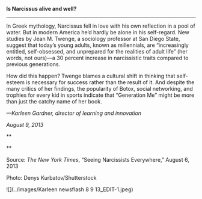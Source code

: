 **Is Narcissus alive and well?**

****

In Greek mythology, Narcissus fell in love with his own reflection in a pool of water. But in modern America he’d hardly be alone in his self-regard. New studies by Jean M. Twenge, a sociology professor at San Diego State, suggest that today’s young adults, known as millennials, are “increasingly entitled, self-obsessed, and unprepared for the realities of adult life” (her words, not ours)—a 30 percent increase in narcissistic traits compared to previous generations. 

How did this happen? Twenge blames a cultural shift in thinking that self-esteem is necessary for success rather than the result of it. And despite the many critics of her findings, the popularity of Botox, social networking, and trophies for every kid in sports indicate that
 “Generation Me” might be more than just the catchy name of her book.

*—Karleen Gardner, director of learning and innovation*

*August 9, 2013*

**

**

Source: *The New York Times*, “Seeing Narcissists Everywhere,” August 6, 2013

Photo: Denys Kurbatov/Shutterstock



![](../images/Karleen newsflash 8 9 13_EDIT-1.jpeg)

